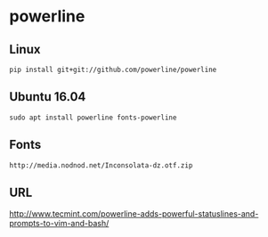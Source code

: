 # powerline
## Linux
```console
pip install git+git://github.com/powerline/powerline
```
## Ubuntu 16.04
```console
sudo apt install powerline fonts-powerline
```

## Fonts
```console
http://media.nodnod.net/Inconsolata-dz.otf.zip
```

## URL
http://www.tecmint.com/powerline-adds-powerful-statuslines-and-prompts-to-vim-and-bash/
